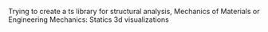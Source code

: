 Trying to create a ts library for structural analysis, Mechanics of Materials or Engineering Mechanics: Statics 3d visualizations
